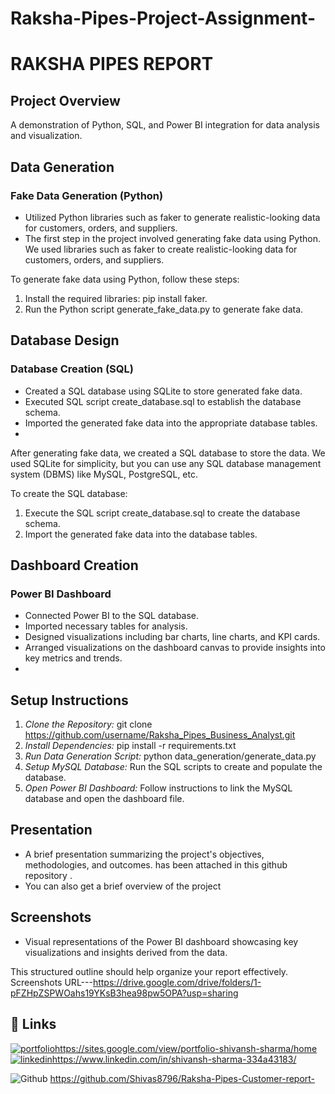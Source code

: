 # Raksha-Pipes-Project-Assignment-

# RAKSHA PIPES REPORT

## Project Overview
A demonstration of Python, SQL, and Power BI integration for data analysis and visualization.

## Data Generation
### Fake Data Generation (Python)
- Utilized Python libraries such as faker to generate realistic-looking data for customers, orders, and suppliers.
- The first step in the project involved generating fake data using Python. We used libraries such as faker to create realistic-looking data for customers, orders, and suppliers.

To generate fake data using Python, follow these steps:
1. Install the required libraries: pip install faker.
2. Run the Python script generate_fake_data.py to generate fake data.


## Database Design
### Database Creation (SQL)
- Created a SQL database using SQLite to store generated fake data.
- Executed SQL script create_database.sql to establish the database schema.
- Imported the generated fake data into the appropriate database tables.
- 
After generating fake data, we created a SQL database to store the data. We used SQLite for simplicity, but you can use any SQL database management system (DBMS) like MySQL, PostgreSQL, etc.

To create the SQL database:
1. Execute the SQL script create_database.sql to create the database schema.
2. Import the generated fake data into the database tables.


## Dashboard Creation
### Power BI Dashboard
- Connected Power BI to the SQL database.
- Imported necessary tables for analysis.
- Designed visualizations including bar charts, line charts, and KPI cards.
- Arranged visualizations on the dashboard canvas to provide insights into key metrics and trends.
- 
## Setup Instructions
1. *Clone the Repository:* git clone https://github.com/username/Raksha_Pipes_Business_Analyst.git
2. *Install Dependencies:* pip install -r requirements.txt
3. *Run Data Generation Script:* python data_generation/generate_data.py
4. *Setup MySQL Database:* Run the SQL scripts to create and populate the database.
5. *Open Power BI Dashboard:* Follow instructions to link the MySQL database and open the dashboard file.
   
## Presentation
- A brief presentation summarizing the project's objectives, methodologies, and outcomes. has been attached in this github repository .
-  You can also get a brief overview of the project 

## Screenshots
- Visual representations of the Power BI dashboard showcasing key visualizations and insights derived from the data.

This structured outline should help organize your report effectively.
Screenshots URL---https://drive.google.com/drive/folders/1-pFZHpZSPWOahs19YKsB3hea98pw5OPA?usp=sharing

## 🔗 Links
[![portfolio](https://img.shields.io/badge/my_portfolio-000?style=for-the-badge&logo=ko-fi&logoColor=white)](https://katherineoelsner.com/)https://sites.google.com/view/portfolio-shivansh-sharma/home
[![linkedin](https://img.shields.io/badge/linkedin-0A66C2?style=for-the-badge&logo=linkedin&logoColor=white)](https://www.linkedin.com/)https://www.linkedin.com/in/shivansh-sharma-334a43183/

![ Github ](https://img.shields.io/badge/github-0A66C2?style=for-the-badge&logo=github&logoColor=white) 
 https://github.com/Shivas8796/Raksha-Pipes-Customer-report-
 
